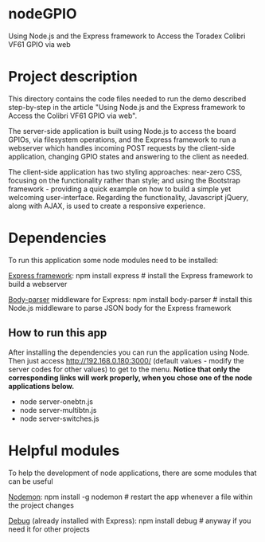 # nodeGPIO
Using Node.js and the Express framework to Access the Toradex Colibri VF61 GPIO via web

# Project description
This directory contains the code files needed to run the demo described step-by-step in the article "Using Node.js and the Express framework to Access the Colibri VF61 GPIO via web".

The server-side application is built using Node.js to access the board GPIOs, via filesystem operations, and the Express framework to run a webserver which handles incoming POST requests by the client-side application, changing GPIO states and answering to the client as needed.

The client-side application has two styling approaches: near-zero CSS, focusing on the functionality rather than style; and using the Bootstrap framework - providing a quick example on how to build a simple yet welcoming user-interface. Regarding the functionality, Javascript jQuery, along with AJAX, is used to create a responsive experience.

# Dependencies
To run this application some node modules need to be installed:

  [Express framework](http://expressjs.com/):
    npm install express # install the Express framework to build a webserver
    
  [Body-parser](https://github.com/expressjs/body-parser) middleware for Express:
    npm install body-parser # install this Node.js middleware to parse JSON body for the Express framework

## How to run this app
After installing the dependencies you can run the application using Node. Then just access http://192.168.0.180:3000/ (default values - modify the server codes for other values) to get to the menu. **Notice that only the corresponding links will work properly, when you chose one of the node applications below.**
- node server-onebtn.js
- node server-multibtn.js
- node server-switches.js

# Helpful modules
To help the development of node applications, there are some modules that can be useful
  
  [Nodemon](http://nodemon.io/):
    npm install -g nodemon # restart the app whenever a file within the project changes
    
  [Debug](https://www.npmjs.com/package/debug) (already installed with Express):
    npm install debug # anyway if you need it for other projects
	
